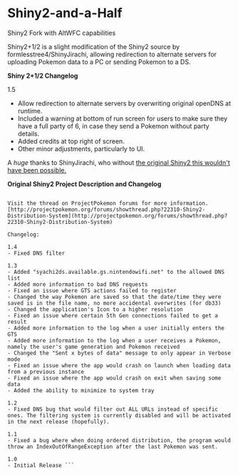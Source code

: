 # Shiny2-and-a-Half
Shiny2 Fork with AltWFC capabilities

Shiny2+1/2 is a slight modification of the Shiny2 source by formlesstree4/ShinyJirachi, allowing redirection to alternate servers for uploading Pokemon data to a PC or sending Pokemon to a DS.

**Shiny 2+1/2 Changelog**

1.5
- Allow redirection to alternate servers by overwriting original openDNS at runtime.
- Included a warning at bottom of run screen for users to make sure they have a full party of 6, in case they send a Pokemon without party details.
- Added credits at top right of screen.
- Other minor adjustments, particularly to UI.

A *huge* thanks to ShinyJirachi, who without [the original Shiny2 this wouldn't have been possible.](https://archive.codeplex.com/?p=shiny2)



**Original Shiny2 Project Description and Changelog**

```A GTS spoofing system for Pokemon Diamond, Pearl, Platinum, Heart Gold, Soul Silver, Black, White, Black 2, and White 2.

Visit the thread on ProjectPokemon forums for more information.
[http://projectpokemon.org/forums/showthread.php?22310-Shiny2-Distribution-System](http://projectpokemon.org/forums/showthread.php?22310-Shiny2-Distribution-System)

Changelog:

1.4
- Fixed DNS filter

1.3
- Added "syachi2ds.available.gs.nintendowifi.net" to the allowed DNS list
- Added more information to bad DNS requests
- Fixed an issue where GTS actions failed to register
- Changed the way Pokemon are saved so that the date/time they were saved is in the file name, no more accidental overwrites (for db33)
- Changed the application's Icon to a higher resolution
- Fixed an issue where certain 5th Gen connections failed to get a result
- Added more information to the log when a user initially enters the GTS
- Added more information to the log when a user receives a Pokemon, namely the user's game generation and Pokemon received
- Changed the "Sent x bytes of data" message to only appear in Verbose mode
- Fixed an issue where the app would crash on launch when loading data from a previous instance
- Fixed an issue where the app would crash on exit when saving some data
- Added the ability to minimize to system tray

1.2
- Fixed DNS bug that would filter out ALL URLs instead of specific ones. The filtering system is currently disabled and will be activated in the next release (hopefully).

1.1
- Fixed a bug where when doing ordered distribution, the program would throw an IndexOutOfRangeException after the last Pokemon was sent.

1.0
- Initial Release ```
